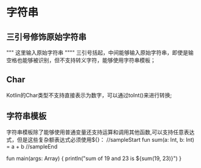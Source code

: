 # 字符串
## 三引号修饰原始字符串

""" 这里输入原始字符串 """" 
三引号括起，中间能够输入原始字符串，即使是输空格也能够被识别，但不支持转义字符，能够使用字符串模板；

## Char

Kotlin的Char类型不支持直接表示为数字，可以通过toInt()来进行转换;


## 字符串模板

字符串模板除了能够使用普通变量还支持运算和调用其他函数,可以支持任意表达式，但是这些复杂额表达式必须使用${}：
//sampleStart
fun sum(a: Int, b: Int) = a + b
//sampleEnd

fun main(args: Array<String>) {
    println("sum of 19 and 23 is ${sum(19, 23)}")
}

